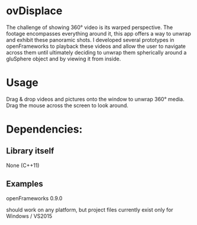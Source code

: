 # ovDisplace
The challenge of showing 360° video is its warped perspective. The footage encompasses everything around it, this app offers a way to unwrap and exhibit these panoramic shots. I developed several prototypes in openFrameworks to playback these videos and allow the user to navigate across them until ultimately deciding to unwrap them spherically around a gluSphere object and by viewing it from inside.

# Usage
Drag & drop videos and  pictures  onto the
window to unwrap 360° media. Drag the mouse
across the screen to look around.


# Dependencies:
## Library itself
None (C++11)

## Examples
openFrameworks 0.9.0

should work on any platform, but project files currently exist only for Windows / VS2015
